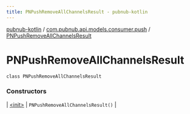 ```yaml
---
title: PNPushRemoveAllChannelsResult - pubnub-kotlin
---
```


[pubnub-kotlin](../../index.html) / [com.pubnub.api.models.consumer.push](../index.html) / [PNPushRemoveAllChannelsResult](./index.html)

# PNPushRemoveAllChannelsResult

`class PNPushRemoveAllChannelsResult`

### Constructors

| [&lt;init&gt;](-init-.html) | `PNPushRemoveAllChannelsResult()` |

